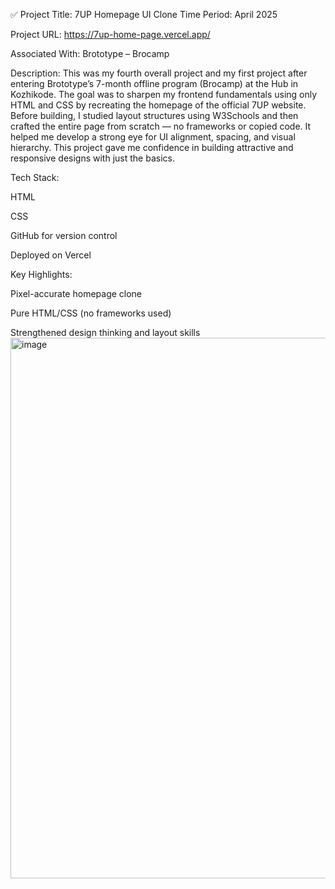 ✅ Project Title: 7UP Homepage UI Clone
Time Period: April 2025

Project URL: https://7up-home-page.vercel.app/

Associated With: Brototype – Brocamp

Description:
This was my fourth overall project and my first project after entering Brototype’s 7-month offline program (Brocamp) at the Hub in Kozhikode. The goal was to sharpen my frontend fundamentals using only HTML and CSS by recreating the homepage of the official 7UP website.
Before building, I studied layout structures using W3Schools and then crafted the entire page from scratch — no frameworks or copied code. It helped me develop a strong eye for UI alignment, spacing, and visual hierarchy. This project gave me confidence in building attractive and responsive designs with just the basics.

Tech Stack:

HTML

CSS

GitHub for version control

Deployed on Vercel

Key Highlights:

Pixel-accurate homepage clone

Pure HTML/CSS (no frameworks used)

Strengthened design thinking and layout skills
<img width="1893" height="865" alt="image" src="https://github.com/user-attachments/assets/14c0d320-525f-4370-8dc3-e5706244a81c" />

